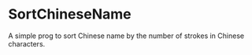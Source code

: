 # SortChineseName
A simple prog to sort Chinese name by the number of strokes in Chinese characters.

